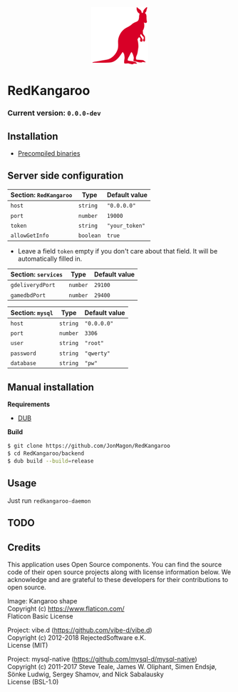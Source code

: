 <p align="center">
   <img src="https://raw.githubusercontent.com/JonMagon/RedKangaroo/master/assets/images/kangaroo-shape.png" width="128" height="128"/>
</p>

# RedKangaroo
### Current version: `0.0.0-dev`

## Installation
* [Precompiled binaries](https://github.com/JonMagon/RedKangaroo/releases)

## Server side configuration
|Section: `RedKangaroo`|Type     |Default value |
|----------------------|---------|--------------|
|`host`                |`string` |`"0.0.0.0"`   |
|`port`                |`number` |`19000`       |
|`token`               |`string` |`"your_token"`|
|`allowGetInfo`        |`boolean`|`true`        |
- Leave a field `token` empty if you don't care about that field. It will be automatically filled in.

|Section: `services`|Type    |Default value|
|-------------------|--------|-------------|
|`gdeliverydPort`   |`number`|`29100`      |
|`gamedbdPort`      |`number`|`29400`      |

|Section: `mysql`|Type    |Default value|
|----------------|--------|-------------|
|`host`          |`string`|`"0.0.0.0"`  |
|`port`          |`number`|`3306`       |
|`user`          |`string`|`"root"`     |
|`password`      |`string`|`"qwerty"`   |
|`database`      |`string`|`"pw"`       |

## Manual installation
**Requirements**
* [DUB](https://github.com/dlang/dub)

**Build**
```bash
$ git clone https://github.com/JonMagon/RedKangaroo
$ cd RedKangaroo/backend
$ dub build --build=release
```

## Usage
Just run `redkangaroo-daemon`

## TODO

## Credits
This application uses Open Source components. You can find the source code of their open source projects along with license information below. We acknowledge and are grateful to these developers for their contributions to open source.

Image: Kangaroo shape  
Copyright (c) https://www.flaticon.com/  
Flaticon Basic License

Project: vibe.d (https://github.com/vibe-d/vibe.d)  
Copyright (c) 2012-2018 RejectedSoftware e.K.  
License (MIT)

Project: mysql-native (https://github.com/mysql-d/mysql-native)  
Copyright (c) 2011-2017 Steve Teale, James W. Oliphant, Simen Endsjø, Sönke Ludwig, Sergey Shamov, and Nick Sabalausky  
License (BSL-1.0)